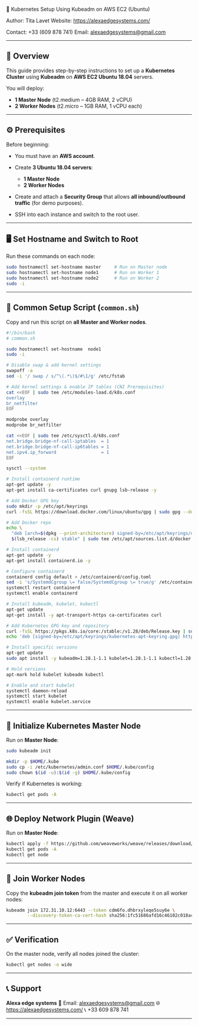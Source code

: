 
🧭 Kubernetes Setup Using Kubeadm on AWS EC2 (Ubuntu)

Author: Tita Lavet
Website: https://alexaedgesystems.com/

Contact: +33 (609 878 741)
Email: alexaedgesystems@gmail.com

---

## 📘 Overview

This guide provides step-by-step instructions to set up a **Kubernetes Cluster** using **Kubeadm** on **AWS EC2 Ubuntu 18.04** servers.

You will deploy:

* **1 Master Node** (t2.medium – 4GB RAM, 2 vCPU)
* **2 Worker Nodes** (t2.micro – 1GB RAM, 1 vCPU each)

---

## ⚙️ Prerequisites

Before beginning:

* You must have an **AWS account**.
* Create **3 Ubuntu 18.04 servers**:

  * **1 Master Node**
  * **2 Worker Nodes**
* Create and attach a **Security Group** that allows **all inbound/outbound traffic** (for demo purposes).
* SSH into each instance and switch to the root user.

---

## 🖥️ Set Hostname and Switch to Root

Run these commands on each node:

```bash
sudo hostnamectl set-hostname master     # Run on Master node
sudo hostnamectl set-hostname node1      # Run on Worker 1
sudo hostnamectl set-hostname node2      # Run on Worker 2
sudo -i
```

---

## 🚀 Common Setup Script (`common.sh`)

Copy and run this script on **all Master and Worker nodes**.

```bash
#!/bin/bash
# common.sh

sudo hostnamectl set-hostname  node1
sudo -i

# Disable swap & add kernel settings
swapoff -a
sed -i '/ swap / s/^\(.*\)$/#\1/g' /etc/fstab

# Add kernel settings & enable IP tables (CNI Prerequisites)
cat <<EOF | sudo tee /etc/modules-load.d/k8s.conf
overlay
br_netfilter
EOF

modprobe overlay
modprobe br_netfilter

cat <<EOF | sudo tee /etc/sysctl.d/k8s.conf
net.bridge.bridge-nf-call-iptables  = 1
net.bridge.bridge-nf-call-ip6tables = 1
net.ipv4.ip_forward                 = 1
EOF

sysctl --system

# Install containerd runtime
apt-get update -y
apt-get install ca-certificates curl gnupg lsb-release -y

# Add Docker GPG key
sudo mkdir -p /etc/apt/keyrings
curl -fsSL https://download.docker.com/linux/ubuntu/gpg | sudo gpg --dearmor -o /etc/apt/keyrings/docker.gpg

# Add Docker repo
echo \
  "deb [arch=$(dpkg --print-architecture) signed-by=/etc/apt/keyrings/docker.gpg] https://download.docker.com/linux/ubuntu \
  $(lsb_release -cs) stable" | sudo tee /etc/apt/sources.list.d/docker.list > /dev/null

# Install containerd
apt-get update -y
apt-get install containerd.io -y

# Configure containerd
containerd config default > /etc/containerd/config.toml
sed -i 's/SystemdCgroup \= false/SystemdCgroup \= true/g' /etc/containerd/config.toml
systemctl restart containerd
systemctl enable containerd

# Install kubeadm, kubelet, kubectl
apt-get update
apt-get install -y apt-transport-https ca-certificates curl

# Add Kubernetes GPG key and repository
curl -fsSL https://pkgs.k8s.io/core:/stable:/v1.28/deb/Release.key | sudo gpg --dearmor -o /etc/apt/keyrings/kubernetes-apt-keyring.gpg
echo 'deb [signed-by=/etc/apt/keyrings/kubernetes-apt-keyring.gpg] https://pkgs.k8s.io/core:/stable:/v1.28/deb/ /' | sudo tee /etc/apt/sources.list.d/kubernetes.list

# Install specific versions
apt-get update
sudo apt install -y kubeadm=1.28.1-1.1 kubelet=1.28.1-1.1 kubectl=1.28.1-1.1

# Hold versions
apt-mark hold kubelet kubeadm kubectl

# Enable and start kubelet
systemctl daemon-reload
systemctl start kubelet
systemctl enable kubelet.service
```

---

## 🧩 Initialize Kubernetes Master Node

Run on **Master Node**:

```bash
sudo kubeadm init

mkdir -p $HOME/.kube
sudo cp -i /etc/kubernetes/admin.conf $HOME/.kube/config
sudo chown $(id -u):$(id -g) $HOME/.kube/config
```

Verify if Kubernetes is working:

```bash
kubectl get pods -A
```

---

## 🌐 Deploy Network Plugin (Weave)

Run on **Master Node**:

```bash
kubectl apply -f https://github.com/weaveworks/weave/releases/download/v2.8.1/weave-daemonset-k8s.yaml
kubectl get pods -A
kubectl get node
```

---

## 🧱 Join Worker Nodes

Copy the **kubeadm join token** from the master and execute it on all worker nodes:

```bash
kubeadm join 172.31.10.12:6443 --token cdm6fo.dhbrxyleqe5suy6e \
        --discovery-token-ca-cert-hash sha256:1fc51686afd16c46102c018acb71ef9537c1226e331840e7d401630b96298e7d
```

---

## ✅ Verification

On the master node, verify all nodes joined the cluster:

```bash
kubectl get nodes -o wide
```

---

## 📞 Support

**Alexa edge systems**
📧 Email: alexaedgesystems@gmail.com
🌐 https://alexaedgesystems.com/
📞 +33 609 878 741

---

